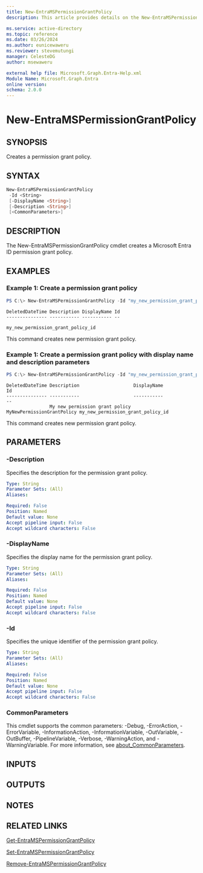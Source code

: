 ```yaml
---
title: New-EntraMSPermissionGrantPolicy
description: This article provides details on the New-EntraMSPermissionGrantPolicy command.

ms.service: active-directory
ms.topic: reference
ms.date: 03/26/2024
ms.author: eunicewaweru
ms.reviewer: stevemutungi
manager: CelesteDG
author: msewaweru

external help file: Microsoft.Graph.Entra-Help.xml
Module Name: Microsoft.Graph.Entra
online version:
schema: 2.0.0
---
```


# New-EntraMSPermissionGrantPolicy

## SYNOPSIS
Creates a permission grant policy.

## SYNTAX

```powershell
New-EntraMSPermissionGrantPolicy 
 -Id <String>
 [-DisplayName <String>] 
 [-Description <String>] 
 [<CommonParameters>]
```

## DESCRIPTION
The New-EntraMSPermissionGrantPolicy cmdlet creates a Microsoft Entra ID permission grant policy.

## EXAMPLES

### Example 1: Create a permission grant policy
```powershell
PS C:\> New-EntraMSPermissionGrantPolicy -Id "my_new_permission_grant_policy_id"
```

```output
DeletedDateTime Description DisplayName Id
--------------- ----------- ----------- --
                                        my_new_permission_grant_policy_id
```

This command creates new permission grant policy.

### Example 1: Create a permission grant policy with display name and description parameters
```powershell
PS C:\> New-EntraMSPermissionGrantPolicy -Id "my_new_permission_grant_policy_id"  -DisplayName "MyNewPermissionGrantPolicy" -Description "My new permission grant policy"
```

```output
DeletedDateTime Description                    DisplayName                Id
--------------- -----------                    -----------                --
                My new permission grant policy MyNewPermissionGrantPolicy my_new_permission_grant_policy_id
```

This command creates new permission grant policy.

## PARAMETERS

### -Description
Specifies the description for the permission grant policy.

```yaml
Type: String
Parameter Sets: (All)
Aliases:

Required: False
Position: Named
Default value: None
Accept pipeline input: False
Accept wildcard characters: False
```

### -DisplayName
Specifies the display name for the permission grant policy.

```yaml
Type: String
Parameter Sets: (All)
Aliases:

Required: False
Position: Named
Default value: None
Accept pipeline input: False
Accept wildcard characters: False
```

### -Id
Specifies the unique identifier of the permission grant policy.

```yaml
Type: String
Parameter Sets: (All)
Aliases:

Required: False
Position: Named
Default value: None
Accept pipeline input: False
Accept wildcard characters: False
```

### CommonParameters
This cmdlet supports the common parameters: -Debug, -ErrorAction, -ErrorVariable, -InformationAction, -InformationVariable, -OutVariable, -OutBuffer, -PipelineVariable, -Verbose, -WarningAction, and -WarningVariable. For more information, see [about_CommonParameters](https://go.microsoft.com/fwlink/?LinkID=113216).

## INPUTS

## OUTPUTS

## NOTES

## RELATED LINKS

[Get-EntraMSPermissionGrantPolicy](Get-EntraMSPermissionGrantPolicy.md)

[Set-EntraMSPermissionGrantPolicy](Set-EntraMSPermissionGrantPolicy.md)

[Remove-EntraMSPermissionGrantPolicy](Remove-EntraMSPermissionGrantPolicy.md)

